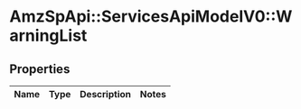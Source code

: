 # AmzSpApi::ServicesApiModelV0::WarningList

## Properties
Name | Type | Description | Notes
------------ | ------------- | ------------- | -------------

